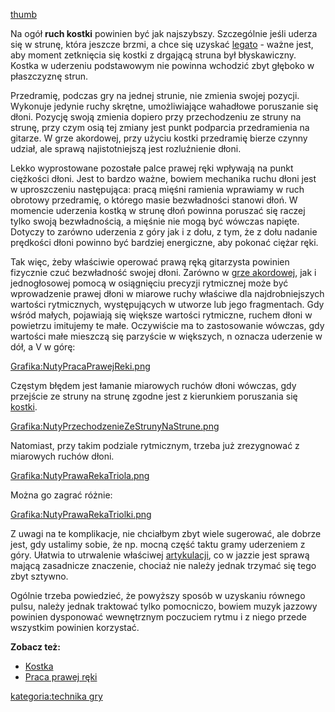 [thumb](Grafika:RuchKostki.png "wikilink")

Na ogół **ruch kostki** powinien być jak najszybszy. Szczególnie jeśli
uderza się w strunę, która jeszcze brzmi, a chce się uzyskać
[legato](legato "wikilink") - ważne jest, aby moment zetknięcia się
kostki z drgającą struna był błyskawiczny. Kostka w uderzeniu
podstawowym nie powinna wchodzić zbyt głęboko w płaszczyznę strun.

Przedramię, podczas gry na jednej strunie, nie zmienia swojej pozycji.
Wykonuje jedynie ruchy skrętne, umożliwiające wahadłowe poruszanie się
dłoni. Pozycję swoją zmienia dopiero przy przechodzeniu ze struny na
strunę, przy czym osią tej zmiany jest punkt podparcia przedramienia na
gitarze. W grze akordowej, przy użyciu kostki przedramię bierze czynny
udział, ale sprawą najistotniejszą jest rozluźnienie dłoni.

Lekko wyprostowane pozostałe palce prawej ręki wpływają na punkt
ciężkości dłoni. Jest to bardzo ważne, bowiem mechanika ruchu dłoni
jest w uproszczeniu następująca: pracą mięśni ramienia wprawiamy w ruch
obrotowy przedramię, o którego masie bezwładności stanowi dłoń. W
momencie uderzenia kostką w strunę dłoń powinna poruszać się raczej
tylko swoją bezwładnością, a mięśnie nie mogą być wówczas napięte.
Dotyczy to zarówno uderzenia z góry jak i z dołu, z tym, że z dołu
nadanie prędkości dłoni powinno być bardziej energiczne, aby pokonać
ciężar ręki.

Tak więc, żeby właściwie operować prawą ręką gitarzysta powinien
fizycznie czuć bezwładność swojej dłoni. Zarówno w [grze
akordowej](gra_akordowa "wikilink"), jak i jednogłosowej pomocą w
osiągnięciu precyzji rytmicznej może być wprowadzenie prawej dłoni w
miarowe ruchy właściwe dla najdrobniejszych wartości rytmicznych,
występujących w utworze lub jego fragmentach. Gdy wśród małych,
pojawiają się większe wartości rytmiczne, ruchem dłoni w powietrzu
imitujemy te małe. Oczywiście ma to zastosowanie wówczas, gdy wartości
małe mieszczą się parzyście w większych, n oznacza uderzenie w dół, a V
w górę:

[Grafika:NutyPracaPrawejReki.png](Grafika:NutyPracaPrawejReki.png "wikilink")

Częstym błędem jest łamanie miarowych ruchów dłoni wówczas, gdy
przejście ze struny na strunę zgodne jest z kierunkiem poruszania się
[kostki](kostka "wikilink").

[Grafika:NutyPrzechodzenieZeStrunyNaStrune.png](Grafika:NutyPrzechodzenieZeStrunyNaStrune.png "wikilink")

Natomiast, przy takim podziale rytmicznym, trzeba już zrezygnować z
miarowych ruchów dłoni.

[Grafika:NutyPrawaRekaTriola.png](Grafika:NutyPrawaRekaTriola.png "wikilink")

Można go zagrać różnie:

[Grafika:NutyPrawaRekaTriolki.png](Grafika:NutyPrawaRekaTriolki.png "wikilink")

Z uwagi na te komplikacje, nie chciałbym zbyt wiele sugerować, ale
dobrze jest, gdy ustalimy sobie, że np. mocną część taktu gramy
uderzeniem z góry. Ułatwia to utrwalenie właściwej
[artykulacji](artykulacja "wikilink"), co w jazzie jest sprawą mającą
zasadnicze znaczenie, chociaż nie należy jednak trzymać się tego zbyt
sztywno.

Ogólnie trzeba powiedzieć, że powyższy sposób w uzyskaniu równego pulsu,
należy jednak traktować tylko pomocniczo, bowiem muzyk jazzowy powinien
dysponować wewnętrznym poczuciem rytmu i z niego przede wszystkim
powinien korzystać.

**Zobacz też:**

  - [Kostka](Kostka "wikilink")
  - [Praca prawej ręki](Praca_prawej_ręki "wikilink")

[kategoria:technika gry](kategoria:technika_gry "wikilink")